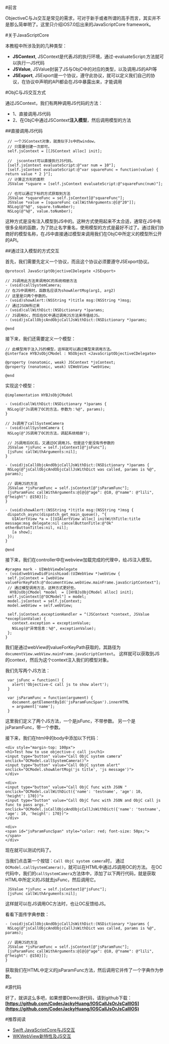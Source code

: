 

#前言

ObjectiveC与Js交互是常见的需求，可对于新手或者所谓的高手而言，其实并不是那么简单明了。这里只介绍iOS7.0后出来的JavaScriptCore framework。


#关于JavaScriptCore

本教程中所涉及到的几种类型：

* **JSContext**, JSContext是代表JS的执行环境，通过-evaluateScript:方法就可以执行一JS代码
* **JSValue**, JSValue封装了JS与ObjC中的对应的类型，以及调用JS的API等
* **JSExport**, JSExport是一个协议，遵守此协议，就可以定义我们自己的协议，在协议中声明的API都会在JS中暴露出来，才能调用

#ObjC与JS交互方式

通过JSContext，我们有两种调用JS代码的方法：

* 1、直接调用JS代码
* 2、在ObjC中通过JSContext**注入模型**，然后调用模型的方法

##直接调用JS代码

```
 // 一个JSContext对象，就类似于Js中的window，
 // 只需要创建一次即可。
 self.jsContext = [[JSContext alloc] init];

 //  jscontext可以直接执行JS代码。
 [self.jsContext evaluateScript:@"var num = 10"];
 [self.jsContext evaluateScript:@"var squareFunc = function(value) { return value * 2 }"];
 // 计算正方形的面积
 JSValue *square = [self.jsContext evaluateScript:@"squareFunc(num)"];
 
 // 也可以通过下标的方式获取到方法
 JSValue *squareFunc = self.jsContext[@"squareFunc"];
 JSValue *value = [squareFunc callWithArguments:@[@"20"]];
 NSLog(@"%@", square.toNumber);
 NSLog(@"%@", value.toNumber);
```

这种方式是没有注入模型到JS中的。这种方式使用起来不太合适，通常在JS中有很多全局的函数，为了防止名字重名，使用模型的方式是最好不过了。通过我们协商好的模型名称，在JS中直接通过模型来调用我们在ObjC中所定义的模型所公开的API。

##通过注入模型的方式交互

首先，我们需要先定义一个协议，而且这个协议必须要遵守JSExport协议。

```
@protocol JavaScriptObjectiveCDelegate <JSExport>

// JS调用此方法来调用OC的系统相册方法
- (void)callSystemCamera;
// 在JS中调用时，函数名应该为showAlertMsg(arg1, arg2)
// 这里是只两个参数的。
- (void)showAlert:(NSString *)title msg:(NSString *)msg;
// 通过JSON传过来
- (void)callWithDict:(NSDictionary *)params;
// JS调用Oc，然后在OC中通过调用JS方法来传值给JS。
- (void)jsCallObjcAndObjcCallJsWithDict:(NSDictionary *)params;

@end
```

接下来，我们还需要定义一个模型：

```
// 此模型用于注入JS的模型，这样就可以通过模型来调用方法。
@interface HYBJsObjCModel : NSObject <JavaScriptObjectiveCDelegate>

@property (nonatomic, weak) JSContext *jsContext;
@property (nonatomic, weak) UIWebView *webView;

@end
```

实现这个模型：

```
@implementation HYBJsObjCModel

- (void)callWithDict:(NSDictionary *)params {
 NSLog(@"Js调用了OC的方法，参数为：%@", params);
}

// Js调用了callSystemCamera
- (void)callSystemCamera {
 NSLog(@"JS调用了OC的方法，调起系统相册");
 
 // JS调用后OC后，又通过OC调用JS，但是这个是没有传参数的
 JSValue *jsFunc = self.jsContext[@"jsFunc"];
 [jsFunc callWithArguments:nil];
}

- (void)jsCallObjcAndObjcCallJsWithDict:(NSDictionary *)params {
 NSLog(@"jsCallObjcAndObjcCallJsWithDict was called, params is %@", params);
 
 // 调用JS的方法
 JSValue *jsParamFunc = self.jsContext[@"jsParamFunc"];
 [jsParamFunc callWithArguments:@[@{@"age": @10, @"name": @"lili", @"height": @158}]];
}

- (void)showAlert:(NSString *)title msg:(NSString *)msg {
 dispatch_async(dispatch_get_main_queue(), ^{
   UIAlertView *a = [[UIAlertView alloc] initWithTitle:title message:msg delegate:nil cancelButtonTitle:@"Ok" otherButtonTitles:nil, nil];
   [a show];
 });
}

@end
```

接下来，我们在controller中在webview加载完成的代理中，给JS注入模型。

```
#pragma mark - UIWebViewDelegate
- (void)webViewDidFinishLoad:(UIWebView *)webView {
 self.jsContext = [webView valueForKeyPath:@"documentView.webView.mainFrame.javaScriptContext"];
 // 通过模型调用方法，这种方式更好些。
  HYBJsObjCModel *model  = [[HYBJsObjCModel alloc] init];
 self.jsContext[@"OCModel"] = model;
 model.jsContext = self.jsContext;
 model.webView = self.webView;

 self.jsContext.exceptionHandler = ^(JSContext *context, JSValue *exceptionValue) {
   context.exception = exceptionValue;
   NSLog(@"异常信息：%@", exceptionValue);
 };
}
```

我们是通过webView的valueForKeyPath获取的，其路径为`documentView.webView.mainFrame.javaScriptContext`。
这样就可以获取到JS的context，然后为这个context注入我们的模型对象。

我们先写两个JS方法：

```
 var jsFunc = function() {
   alert('Objective-C call js to show alert');
 }
 
 var jsParamFunc = function(argument) {
   document.getElementById('jsParamFuncSpan').innerHTML
   = argument['name'];
 }
```
 
这里我们定义了两个JS方法，一个是jsFunc，不带参数。
另一个是jsParamFunc，带一个参数。

接下来，我们在html中的body中添加以下代码：

```
<div style="margin-top: 100px">
<h1>Test how to use objective-c call js</h1>
<input type="button" value="Call ObjC system camera" onclick="OCModel.callSystemCamera()">
<input type="button" value="Call ObjC system alert" onclick="OCModel.showAlertMsg('js title', 'js message')">
</div>

<div>
<input type="button" value="Call ObjC func with JSON " onclick="OCModel.callWithDict({'name': 'testname', 'age': 10, 'height': 170})">
<input type="button" value="Call ObjC func with JSON and ObjC call js func to pass args." onclick="OCModel.jsCallObjcAndObjcCallJsWithDict({'name': 'testname', 'age': 10, 'height': 170})">
</div>

<div>
<span id="jsParamFuncSpan" style="color: red; font-size: 50px;"></span>
</div>
```

现在就可以测试代码了。

当我们点击第一个按钮：`Call ObjC system camera`时，
通过`OCModel.callSystemCamera()`，就可以在HTML中通过JS调用OC的方法。
在OC代码中，我们的`callSystemCamera`方法体中，添加了以下两行代码，就是获取HTML中所定义的JS就去jsFunc，然后调用它。

```
 JSValue *jsFunc = self.jsContext[@"jsFunc"];
 [jsFunc callWithArguments:nil];
```
 
这样就可以在JS调用OC方法时，也让OC反馈给JS。

看看下面传字典参数：

```
- (void)jsCallObjcAndObjcCallJsWithDict:(NSDictionary *)params {
 NSLog(@"jsCallObjcAndObjcCallJsWithDict was called, params is %@", params);
 
 // 调用JS的方法
 JSValue *jsParamFunc = self.jsContext[@"jsParamFunc"];
 [jsParamFunc callWithArguments:@[@{@"age": @10, @"name": @"lili", @"height": @158}]];
}
```

获取我们在HTML中定义的jsParamFunc方法，然后调用它并传了一个字典作为参数。

#源代码

好了，就讲这么多吧，如果想要Demo源代码，请到github下载：**[https://github.com/CoderJackyHuang/IOSCallJsOrJsCallIOS](https://github.com/CoderJackyHuang/IOSCallJsOrJsCallIOS)**

#推荐阅读

* [Swift JavaScriptCore与JS交互](http://www.henishuo.com/swift-js/)
* [WKWebView新特性及JS交互](http://www.henishuo.com/wkwebview-js/)


